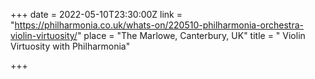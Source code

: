 +++
date = 2022-05-10T23:30:00Z
link = "https://philharmonia.co.uk/whats-on/220510-philharmonia-orchestra-violin-virtuosity/"
place = "The Marlowe, Canterbury, UK"
title = " Violin Virtuosity with Philharmonia"

+++
